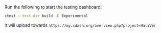Run the following to start the testing dashboard:
```cmd
ctest --test-dir build -D Experimental
```

It will upload towards `https://my.cdash.org/overview.php?project=HaliVer`

